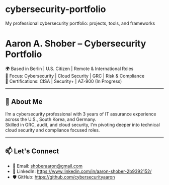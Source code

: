 # cybersecurity-portfolio
My professional cybersecurity portfolio: projects, tools, and frameworks
# Aaron A. Shober – Cybersecurity Portfolio

🌍 Based in Berlin | U.S. Citizen | Remote & International Roles  
🎯 Focus: Cybersecurity | Cloud Security | GRC | Risk & Compliance  
📜 Certifications: CISA | Security+ | AZ-900 (In Progress)

---

## 🔐 About Me

I’m a cybersecurity professional with 3 years of IT assurance experience across the U.S., South Korea, and Germany.  
Skilled in GRC, audit, and cloud security, I'm pivoting deeper into technical cloud security and compliance focused roles.

---

## 📫 Let's Connect

- 📧 Email: shoberaaron@gmail.com  
- 🔗 LinkedIn: https://www.linkedin.com/in/aaron-shober-2b9392152/
- 🛡 GitHub: https://github.com/cybersecurityaaron
